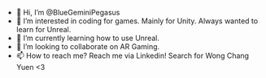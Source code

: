 - 👋 Hi, I’m @BlueGeminiPegasus
- 👀 I’m interested in coding for games. Mainly for Unity. Always wanted to learn for Unreal.
- 🌱 I’m currently learning how to use Unreal.
- 💞️ I’m looking to collaborate on AR Gaming.
- 📫 How to reach me? Reach me via Linkedin! Search for Wong Chang Yuen <3

<!---
BlueGemPegasus/BlueGemPegasus is a ✨ special ✨ repository because its `README.md` (this file) appears on your GitHub profile.
You can click the Preview link to take a look at your changes.
--->
